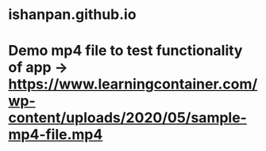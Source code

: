 # ishanpan.github.io

# Demo mp4 file to test functionality of app ->  https://www.learningcontainer.com/wp-content/uploads/2020/05/sample-mp4-file.mp4
